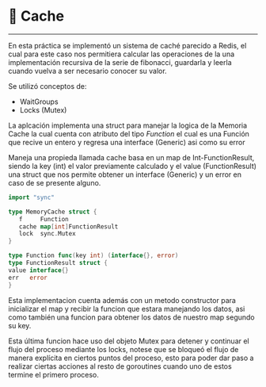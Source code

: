 # 💾 Cache

---

En esta práctica se implementó un sistema de caché parecido a Redis, el cual para este caso nos
permitiera calcular las operaciones de la una implementación recursiva de la serie de fibonacci, guardarla
y leerla cuando vuelva a ser necesario conocer su valor.

Se utilizó conceptos de:
- WaitGroups
- Locks (Mutex)


 La aplcación implementa una struct para manejar la logica de la Memoria Cache la cual cuenta con atributo
 del tipo *Function* el cual es una Función que recive un entero y regresa una interface (Generic) asi como su error

Maneja una propieda llamada cache basa en un map de Int-FunctionResult, siendo la key (int) el valor previamente
calculado y el value (FunctionResult) una struct que nos permite obtener un interface (Generic) y un error en caso de
se presente alguno.

 ```go
import "sync"

type MemoryCache struct {
	f     Function
	cache map[int]FunctionResult
	lock  sync.Mutex
}

type Function func(key int) (interface{}, error)
type FunctionResult struct {
value interface{}
err   error
}
```

Esta implementacion cuenta además con un metodo constructor para inicializar el map y recibir la funcion que estara
manejando los datos, asi como también una funcion para obtener los datos de nuestro map segundo su key.

Esta última funcion hace uso del objeto Mutex para detener y continuar el flujo del proceso mediante los locks, notese
que se bloqueó el flujo de manera explícita en ciertos puntos del proceso, esto para poder dar paso a realizar ciertas acciones
al resto de goroutines cuando uno de estos termine el primero proceso.